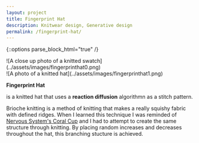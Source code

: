 ```yaml
---
layout: project
title: Fingerprint Hat
description: Knitwear design, Generative design
permalink: /fingerprint-hat/
---
```

{::options parse_block_html="true" /}

<div class="col-12 col-md-6 mb-5">
![A close up photo of a knitted swatch](../assets/images/fingerprinthat0.png)
</div>
<div class="col-12 col-md-6 mb-5">
![A photo of a knitted hat](../assets/images/fingerprinthat1.png)
</div>

<div class="col-12 offset-sm-0 col-md-8 offset-md-2 col-lg-6 offset-lg-3 vertical-center">

**Fingerprint Hat**

<div class="indent">

is a knitted hat that uses a **reaction diffusion** algorithmn as a stitch pattern.

Brioche knitting is a method of knitting that makes a really squishy fabric with defined ridges. When I learned this technique I was reminded of [Nervous System's Coral Cup](https://n-e-r-v-o-u-s.com/projects/albums/coralcup/) and I had to attempt to create the same structure through knitting. By placing random increases and decreases throughout the hat, this branching stucture is achieved.

</div>

</div>
